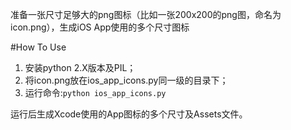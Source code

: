 
准备一张尺寸足够大的png图标（比如一张200x200的png图，命名为icon.png），生成iOS App使用的多个尺寸图标

#How To Use
1. 安装python 2.X版本及PIL；
2. 将icon.png放在ios\_app\_icons.py同一级的目录下；
3. 运行命令:`python ios_app_icons.py`

运行后生成Xcode使用的App图标的多个尺寸及Assets文件。